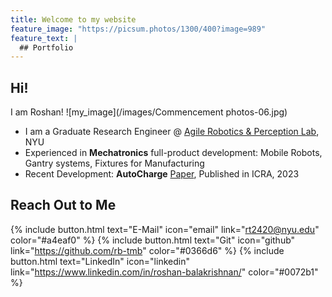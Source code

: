 ```yaml
---
title: Welcome to my website
feature_image: "https://picsum.photos/1300/400?image=989"
feature_text: |
  ## Portfolio
---
```


## Hi!
I am Roshan!
![my_image](/images/Commencement photos-06.jpg)

- I am a Graduate Research Engineer @ [Agile Robotics & Perception Lab](https://wp.nyu.edu/arpl/), NYU
- Experienced in **Mechatronics** full-product development: Mobile Robots, Gantry systems, Fixtures for Manufacturing
- Recent Development: **AutoCharge** [Paper](https://arxiv.org/abs/2306.05111), Published in ICRA, 2023


## Reach Out to Me
{% include button.html text="E-Mail" icon="email" link="rt2420@nyu.edu" color="#a4eaf0" %}
{% include button.html text="Git" icon="github" link="https://github.com/rb-tmb" color="#0366d6" %} {% include button.html text="LinkedIn" icon="linkedin" link="https://www.linkedin.com/in/roshan-balakrishnan/" color="#0072b1" %}


